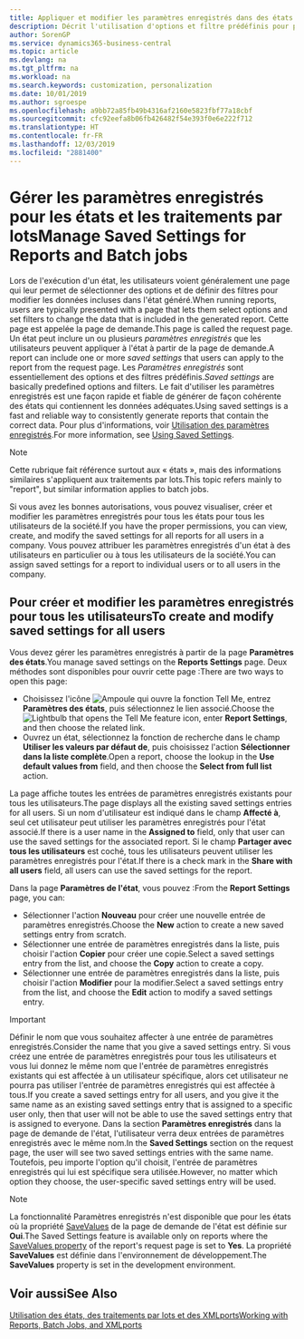 ```yaml
---
title: Appliquer et modifier les paramètres enregistrés dans des états | Microsoft Docs
description: Décrit l'utilisation d'options et filtre prédéfinis pour personnaliser un état, et pour générer les données exactes.
author: SorenGP
ms.service: dynamics365-business-central
ms.topic: article
ms.devlang: na
ms.tgt_pltfrm: na
ms.workload: na
ms.search.keywords: customization, personalization
ms.date: 10/01/2019
ms.author: sgroespe
ms.openlocfilehash: a9bb72a85fb49b4316af2160e5823fbf77a18cbf
ms.sourcegitcommit: cfc92eefa8b06fb426482f54e393f0e6e222f712
ms.translationtype: HT
ms.contentlocale: fr-FR
ms.lasthandoff: 12/03/2019
ms.locfileid: "2881400"
---
```

# <a name="manage-saved-settings-for-reports-and-batch-jobs"></a><span data-ttu-id="d9c07-103">Gérer les paramètres enregistrés pour les états et les traitements par lots</span><span class="sxs-lookup"><span data-stu-id="d9c07-103">Manage Saved Settings for Reports and Batch jobs</span></span>
<span data-ttu-id="d9c07-104">Lors de l'exécution d'un état, les utilisateurs voient généralement une page qui leur permet de sélectionner des options et de définir des filtres pour modifier les données incluses dans l'état généré.</span><span class="sxs-lookup"><span data-stu-id="d9c07-104">When running reports, users are typically presented with a page that lets them select options and set filters to change the data that is included in the generated report.</span></span> <span data-ttu-id="d9c07-105">Cette page est appelée la page de demande.</span><span class="sxs-lookup"><span data-stu-id="d9c07-105">This page is called the request page.</span></span> <span data-ttu-id="d9c07-106">Un état peut inclure un ou plusieurs *paramètres enregistrés* que les utilisateurs peuvent appliquer à l'état à partir de la page de demande.</span><span class="sxs-lookup"><span data-stu-id="d9c07-106">A report can include one or more *saved settings* that users can apply to the report from the request page.</span></span> <span data-ttu-id="d9c07-107">Les *Paramètres enregistrés* sont essentiellement des options et des filtres prédéfinis.</span><span class="sxs-lookup"><span data-stu-id="d9c07-107">*Saved settings* are basically predefined options and filters.</span></span> <span data-ttu-id="d9c07-108">Le fait d'utiliser les paramètres enregistrés est une façon rapide et fiable de générer de façon cohérente des états qui contiennent les données adéquates.</span><span class="sxs-lookup"><span data-stu-id="d9c07-108">Using saved settings is a fast and reliable way to consistently generate reports that contain the correct data.</span></span> <span data-ttu-id="d9c07-109">Pour plus d'informations, voir [Utilisation des paramètres enregistrés](ui-work-report.md#SavedSettings).</span><span class="sxs-lookup"><span data-stu-id="d9c07-109">For more information, see [Using Saved Settings](ui-work-report.md#SavedSettings).</span></span>

> [!NOTE]
> <span data-ttu-id="d9c07-110">Cette rubrique fait référence surtout aux « états », mais des informations similaires s'appliquent aux traitements par lots.</span><span class="sxs-lookup"><span data-stu-id="d9c07-110">This topic refers mainly to "report", but similar information applies to batch jobs.</span></span>

<span data-ttu-id="d9c07-111">Si vous avez les bonnes autorisations, vous pouvez visualiser, créer et modifier les paramètres enregistrés pour tous les états pour tous les utilisateurs de la société.</span><span class="sxs-lookup"><span data-stu-id="d9c07-111">If you have the proper permissions, you can view, create, and modify the saved settings for all reports for all users in a company.</span></span> <span data-ttu-id="d9c07-112">Vous pouvez attribuer les paramètres enregistrés d'un état à des utilisateurs en particulier ou à tous les utilisateurs de la société.</span><span class="sxs-lookup"><span data-stu-id="d9c07-112">You can assign saved settings for a report to individual users or to all users in the company.</span></span>

<!--
## Apply saved settings to a report
1. Open the report.

   The request page appears.    
2. In the **Saved Settings** section of the page, set the **Name** field  to the saved settings that you want to use.

   The **Saved Settings** section only appears if the report has been run before or if there are existing saved settings entries. The saved settings entry called **Last used options and filters** is always available. These settings are the option and filter values that were used the last time you ran the report.

-->

## <a name="to-create-and-modify-saved-settings-for-all-users"></a><span data-ttu-id="d9c07-113">Pour créer et modifier les paramètres enregistrés pour tous les utilisateurs</span><span class="sxs-lookup"><span data-stu-id="d9c07-113">To create and modify saved settings for all users</span></span>
<span data-ttu-id="d9c07-114">Vous devez gérer les paramètres enregistrés à partir de la page **Paramètres des états**.</span><span class="sxs-lookup"><span data-stu-id="d9c07-114">You manage saved settings on the **Reports Settings** page.</span></span> <span data-ttu-id="d9c07-115">Deux méthodes sont disponibles pour ouvrir cette page :</span><span class="sxs-lookup"><span data-stu-id="d9c07-115">There are two ways to open this page:</span></span>
-   <span data-ttu-id="d9c07-116">Choisissez l'icône ![Ampoule qui ouvre la fonction Tell Me](media/ui-search/search_small.png "Dites-moi ce que vous voulez faire"), entrez **Paramètres des états**, puis sélectionnez le lien associé.</span><span class="sxs-lookup"><span data-stu-id="d9c07-116">Choose the ![Lightbulb that opens the Tell Me feature](media/ui-search/search_small.png "Tell me what you want to do") icon, enter **Report Settings**, and then choose the related link.</span></span>
-   <span data-ttu-id="d9c07-117">Ouvrez un état, sélectionnez la fonction de recherche dans le champ **Utiliser les valeurs par défaut de**, puis choisissez l'action **Sélectionner dans la liste complète**.</span><span class="sxs-lookup"><span data-stu-id="d9c07-117">Open a report, choose the lookup in the **Use default values from** field, and then choose the **Select from full list** action.</span></span>

<span data-ttu-id="d9c07-118">La page affiche toutes les entrées de paramètres enregistrés existants pour tous les utilisateurs.</span><span class="sxs-lookup"><span data-stu-id="d9c07-118">The page displays all the existing saved settings entries for all users.</span></span> <span data-ttu-id="d9c07-119">Si un nom d'utilisateur est indiqué dans le champ **Affecté à**, seul cet utilisateur peut utiliser les paramètres enregistrés pour l'état associé.</span><span class="sxs-lookup"><span data-stu-id="d9c07-119">If there is a user name in the **Assigned to** field, only that user can use the saved settings for the associated report.</span></span> <span data-ttu-id="d9c07-120">Si le champ **Partager avec tous les utilisateurs** est coché, tous les utilisateurs peuvent utiliser les paramètres enregistrés pour l'état.</span><span class="sxs-lookup"><span data-stu-id="d9c07-120">If there is a check mark in the **Share with all users** field, all users can use the saved settings for the report.</span></span>

<span data-ttu-id="d9c07-121">Dans la page **Paramètres de l'état**, vous pouvez :</span><span class="sxs-lookup"><span data-stu-id="d9c07-121">From the **Report Settings** page, you can:</span></span>
-   <span data-ttu-id="d9c07-122">Sélectionner l'action **Nouveau** pour créer une nouvelle entrée de paramètres enregistrés.</span><span class="sxs-lookup"><span data-stu-id="d9c07-122">Choose the **New** action to create a new saved settings entry from scratch.</span></span>
-   <span data-ttu-id="d9c07-123">Sélectionner une entrée de paramètres enregistrés dans la liste, puis choisir l'action **Copier** pour créer une copie.</span><span class="sxs-lookup"><span data-stu-id="d9c07-123">Select a saved settings entry from the list, and choose the **Copy** action to create a copy.</span></span>
-   <span data-ttu-id="d9c07-124">Sélectionner une entrée de paramètres enregistrés dans la liste, puis choisir l'action **Modifier** pour la modifier.</span><span class="sxs-lookup"><span data-stu-id="d9c07-124">Select a saved settings entry from the list, and choose the **Edit** action to modify a saved settings entry.</span></span>

> [!Important]
> <span data-ttu-id="d9c07-125">Définir le nom que vous souhaitez affecter à une entrée de paramètres enregistrés.</span><span class="sxs-lookup"><span data-stu-id="d9c07-125">Consider the name that you give a saved settings entry.</span></span> <span data-ttu-id="d9c07-126">Si vous créez une entrée de paramètres enregistrés pour tous les utilisateurs et vous lui donnez le même nom que l'entrée de paramètres enregistrés existants qui est affectée à un utilisateur spécifique, alors cet utilisateur ne pourra pas utiliser l'entrée de paramètres enregistrés qui est affectée à tous.</span><span class="sxs-lookup"><span data-stu-id="d9c07-126">If you create a saved settings entry for all users, and you give it the same name as an existing saved settings entry that is assigned to a specific user only, then that user will not be able to use the saved settings entry that is assigned to everyone.</span></span>  <span data-ttu-id="d9c07-127">Dans la section **Paramètres enregistrés** dans la page de demande de l'état, l'utilisateur verra deux entrées de paramètres enregistrés avec le même nom.</span><span class="sxs-lookup"><span data-stu-id="d9c07-127">In the **Saved Settings** section on the request page, the user will see two saved settings entries with the same name.</span></span> <span data-ttu-id="d9c07-128">Toutefois, peu importe l'option qu'il choisit, l'entrée de paramètres enregistrés qui lui est spécifique sera utilisée.</span><span class="sxs-lookup"><span data-stu-id="d9c07-128">However, no matter which option they choose, the user-specific saved settings entry will be used.</span></span>

> [!NOTE]
> <span data-ttu-id="d9c07-129">La fonctionnalité Paramètres enregistrés n'est disponible que pour les états où la propriété [SaveValues](/dynamics365/business-central/dev-itpro/developer/properties/devenv-savevalues-property) de la page de demande de l'état est définie sur **Oui**.</span><span class="sxs-lookup"><span data-stu-id="d9c07-129">The Saved Settings feature is available only on reports where the [SaveValues property](/dynamics365/business-central/dev-itpro/developer/properties/devenv-savevalues-property) of the report's request page is set to **Yes**.</span></span> <span data-ttu-id="d9c07-130">La propriété **SaveValues** est définie dans l'environnement de développement.</span><span class="sxs-lookup"><span data-stu-id="d9c07-130">The **SaveValues** property is set in the development environment.</span></span>  

## <a name="see-also"></a><span data-ttu-id="d9c07-131">Voir aussi</span><span class="sxs-lookup"><span data-stu-id="d9c07-131">See Also</span></span>
[<span data-ttu-id="d9c07-132">Utilisation des états, des traitements par lots et des XMLports</span><span class="sxs-lookup"><span data-stu-id="d9c07-132">Working with Reports, Batch Jobs, and XMLports</span></span>](ui-work-report.md)  
